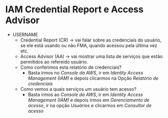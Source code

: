 # IAM Credential Report e Access Advisor

 - USERNAME
    - Credential Report (CR) -> vai falar sobre as credenciais do usuário, se ele está usando ou não FMA, quando acessou pela última vez etc.
    - Access Advisor (AA) -> vai mostrar uma lista de serviços que estão permitidos ao refereido usuário.
    - Como conferimos esta relatório de credenciais? 
        - Basta irmos no *Console da AWS*, ir em *Identity Access Management (IAM)* e depois clicarmos na Opção *Relatório de credenciais*
    - Como vemos a quais serviços um usuário tem acesso?
        - Basta irmos ao *Console da AWS*, ir em *Identity Access Management (IAM)* e depois irmos em *Gerenciamento de acesso*, ir na opção 
          *Usuários* e clicarmos em *Consultor de acesso*



